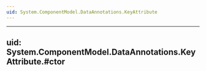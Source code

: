 ```yaml
---
uid: System.ComponentModel.DataAnnotations.KeyAttribute
---
```


---
uid: System.ComponentModel.DataAnnotations.KeyAttribute.#ctor
---
